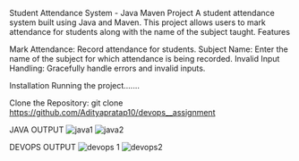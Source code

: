Student Attendance System - Java Maven Project A student attendance system built using Java and Maven. This project allows users to mark attendance for students along with the name of the subject taught. Features

Mark Attendance: Record attendance for students. Subject Name: Enter the name of the subject for which attendance is being recorded. Invalid Input Handling: Gracefully handle errors and invalid inputs.

Installation Running the project.......

Clone the Repository:
git clone https://github.com/Adityapratap10/devops__assignment


   
JAVA OUTPUT
![java1](https://github.com/user-attachments/assets/5c8f5a63-3264-4f26-826f-9c3800c48575)
![java2](https://github.com/user-attachments/assets/8166b079-7cba-4295-a2a3-4ade5912589f)


DEVOPS OUTPUT
![devops 1](https://github.com/user-attachments/assets/1a1f1dc0-72ed-4b72-a27d-4e953ad747de)
![devops2](https://github.com/user-attachments/assets/89c3343a-909c-4816-b518-55f3f40003d0)
